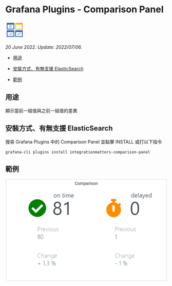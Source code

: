 # Grafana Plugins - Comparison Panel 

![img](Comparison_Panel_icon.png)

*20 June 2022. Update: 2022/07/06.*

* [用途](#use)

* [安裝方式、有無支援 ElasticSearch](#install)

* [範例](#example)

<h2 id="use">用途</h2>

顯示當前一組值與之前一組值的差異

<h2 id="install">安裝方式、有無支援 ElasticSearch</h2>

搜尋 Grafana Plugins 中的 Comparison Panel 並點擊 INSTALL 或打以下指令

    grafana-cli plugins install integrationmatters-comparison-panel

<h2 id="example">範例</h2>

![img](Comparison_Panel.png)


